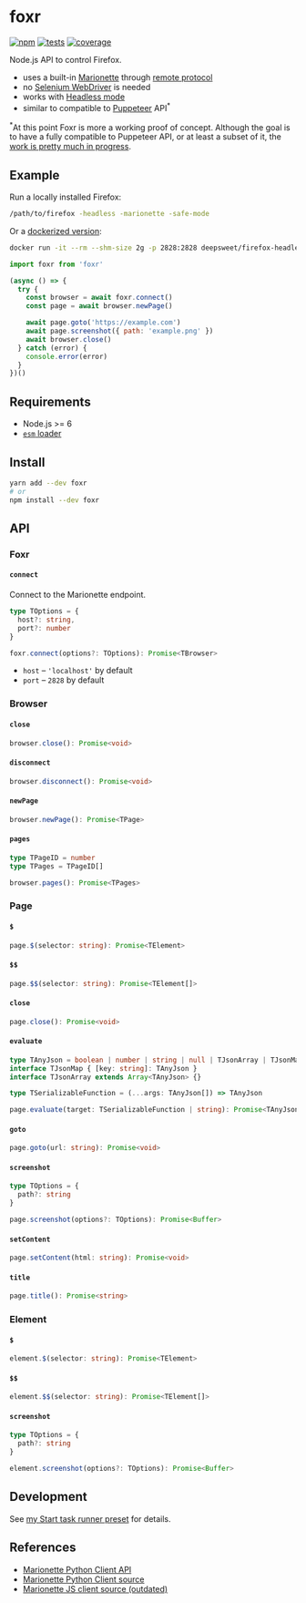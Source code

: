 # foxr

[![npm](https://img.shields.io/npm/v/foxr.svg?style=flat-square)](https://www.npmjs.com/package/foxr) [![tests](https://img.shields.io/travis/deepsweet/foxr/master.svg?label=tests&style=flat-square)](https://travis-ci.org/deepsweet/foxr) [![coverage](https://img.shields.io/codecov/c/github/deepsweet/foxr.svg?style=flat-square)](https://codecov.io/github/deepsweet/foxr)

Node.js API to control Firefox.

* uses a built-in [Marionette](https://vakila.github.io/blog/marionette-act-i-automation/) through [remote protocol](https://firefox-source-docs.mozilla.org/testing/marionette/marionette/index.html)
* no [Selenium WebDriver](https://github.com/SeleniumHQ/selenium/wiki/FirefoxDriver) is needed
* works with [Headless mode](https://developer.mozilla.org/en-US/docs/Mozilla/Firefox/Headless_mode)
* similar to compatible to [Puppeteer](https://github.com/GoogleChrome/puppeteer) API<sup>*</sup>

<sup>*</sup>At this point Foxr is more a working proof of concept. Although the goal is to have a fully compatible to Puppeteer API, or at least a subset of it, the [work is pretty much in progress](https://github.com/deepsweet/foxr/issues?q=is%3Aissue+is%3Aopen+sort%3Aupdated-desc+label%3Aenhancement).

## Example

Run a locally installed Firefox:

```sh
/path/to/firefox -headless -marionette -safe-mode
```

Or a [dockerized version](https://github.com/deepsweet/firefox-headless-remote):

```sh
docker run -it --rm --shm-size 2g -p 2828:2828 deepsweet/firefox-headless-remote:61
```

```js
import foxr from 'foxr'

(async () => {
  try {
    const browser = await foxr.connect()
    const page = await browser.newPage()

    await page.goto('https://example.com')
    await page.screenshot({ path: 'example.png' })
    await browser.close()
  } catch (error) {
    console.error(error)
  }
})()
```

## Requirements

* Node.js >= 6
* [`esm` loader](https://github.com/standard-things/esm)

## Install

```sh
yarn add --dev foxr
# or
npm install --dev foxr
```

## API

### Foxr

#### `connect`

Connect to the Marionette endpoint.

```ts
type TOptions = {
  host?: string,
  port?: number
}

foxr.connect(options?: TOptions): Promise<TBrowser>
```

* `host` – `'localhost'` by default
* `port` – `2828` by default

### Browser

#### `close`

```ts
browser.close(): Promise<void>
```

#### `disconnect`

```ts
browser.disconnect(): Promise<void>
```

#### `newPage`

```ts
browser.newPage(): Promise<TPage>
```

#### `pages`

```ts
type TPageID = number
type TPages = TPageID[]

browser.pages(): Promise<TPages>
```

### Page

#### `$`

```ts
page.$(selector: string): Promise<TElement>
```

#### `$$`

```ts
page.$$(selector: string): Promise<TElement[]>
```

#### `close`

```ts
page.close(): Promise<void>
```

#### `evaluate`

```ts
type TAnyJson = boolean | number | string | null | TJsonArray | TJsonMap
interface TJsonMap { [key: string]: TAnyJson }
interface TJsonArray extends Array<TAnyJson> {}

type TSerializableFunction = (...args: TAnyJson[]) => TAnyJson

page.evaluate(target: TSerializableFunction | string): Promise<TAnyJson>
```

#### `goto`

```ts
page.goto(url: string): Promise<void>
```

#### `screenshot`

```ts
type TOptions = {
  path?: string
}

page.screenshot(options?: TOptions): Promise<Buffer>
```

#### `setContent`

```ts
page.setContent(html: string): Promise<void>
```

#### `title`

```ts
page.title(): Promise<string>
```

### Element

#### `$`

```ts
element.$(selector: string): Promise<TElement>
```

#### `$$`

```ts
element.$$(selector: string): Promise<TElement[]>
```

#### `screenshot`

```ts
type TOptions = {
  path?: string
}

element.screenshot(options?: TOptions): Promise<Buffer>
```

## Development

See [my Start task runner preset](https://github.com/deepsweet/_/tree/master/packages/start-preset-node-ts-lib) for details.

## References

* [Marionette Python Client API](https://marionette-client.readthedocs.io/en/latest/reference.html)
* [Marionette Python Client source](https://searchfox.org/mozilla-central/source/testing/marionette/client/)
* [Marionette JS client source (outdated)](https://github.com/mozilla-b2g/gaia/tree/master/tests/jsmarionette/client)
